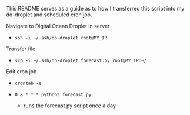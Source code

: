 This README serves as a guide as to how I transferred this script into my do-droplet and scheduled cron job.

Navigate to Digital Ocean Droplet in server
- `ssh -i ~/.ssh/do-droplet root@MY_IP`

Transfer file
- `scp -i ~/.ssh/do-droplet forecast.py root@MY_IP:~/`

Edit cron job
- `crontab -e`

- `0 8 * * * python3 forecast.py`
  - runs the forecast.py script once a day
